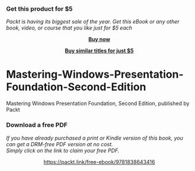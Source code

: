 
### Get this product for $5

<i>Packt is having its biggest sale of the year. Get this eBook or any other book, video, or course that you like just for $5 each</i>


<b><p align='center'>[Buy now](https://packt.link/9781838643416)</p></b>


<b><p align='center'>[Buy similar titles for just $5](https://subscription.packtpub.com/search)</p></b>


# Mastering-Windows-Presentation-Foundation-Second-Edition
Mastering Windows Presentation Foundation, Second Edition, published by Packt
### Download a free PDF

 <i>If you have already purchased a print or Kindle version of this book, you can get a DRM-free PDF version at no cost.<br>Simply click on the link to claim your free PDF.</i>
<p align="center"> <a href="https://packt.link/free-ebook/9781838643416">https://packt.link/free-ebook/9781838643416 </a> </p>